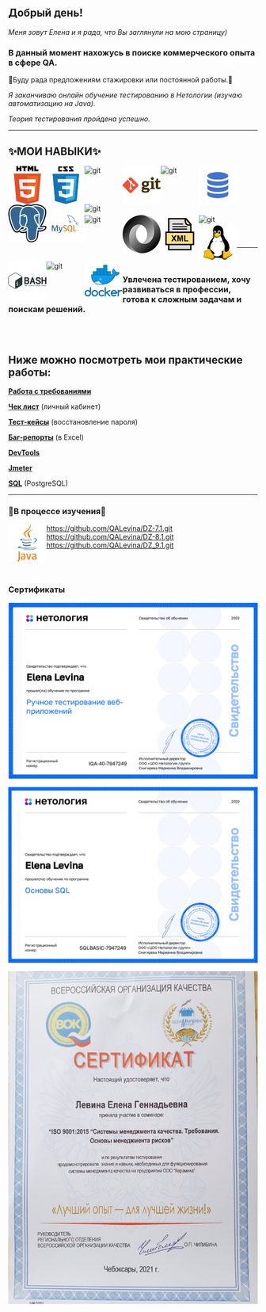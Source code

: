Добрый день! 
--------
_Меня зовут Елена и я рада, что Вы заглянули на мою страницу)_
<br />

### В данный момент  **нахожусь в поиске коммерческого опыта в сфере QA.**

👯Буду рада предложениям стажировки или постоянной работы.👯

_Я заканчиваю онлайн обучение тестированию в Нетологии (изучаю автоматизацию на Java)._ 


_Теория тестирования пройдена успешно._

***

✨МОИ НАВЫКИ✨<br />
----------

[<img align="left" alt="git" width="77px" src="https://raw.githubusercontent.com/github/explore/80688e429a7d4ef2fca1e82350fe8e3517d3494d/topics/html/html.png" />][HTML]
[<img align="left" alt="git" width="77px" src="https://raw.githubusercontent.com/github/explore/80688e429a7d4ef2fca1e82350fe8e3517d3494d/topics/css/css.png" />][CSS]
[<img align="left" alt="git" width="77px" src="https://avatars.githubusercontent.com/u/33149672?s=200&v=4" />][DevTools]
[<img align="left" alt="git" width="77px" src="https://raw.githubusercontent.com/github/explore/80688e429a7d4ef2fca1e82350fe8e3517d3494d/topics/git/git.png" />][GIT]
[<img align="left" alt="git" width="77px" src="https://cdn.icon-icons.com/icons2/2699/PNG/512/atlassian_jira_logo_icon_170511.png" />][jira]
[<img align="left" alt="git" width="77px" src="https://raw.githubusercontent.com/github/explore/80688e429a7d4ef2fca1e82350fe8e3517d3494d/topics/sql/sql.png" />][SQL]
[<img align="left" alt="git" width="77px" src="https://raw.githubusercontent.com/github/explore/80688e429a7d4ef2fca1e82350fe8e3517d3494d/topics/postgresql/postgresql.png" />][postgresql]
[<img align="left" alt="git" width="77px" src="https://raw.githubusercontent.com/github/explore/80688e429a7d4ef2fca1e82350fe8e3517d3494d/topics/mysql/mysql.png" />][MySQL]
[<img align="left" alt="git" width="77px" src="https://lh3.googleusercontent.com/-XvJzhz3pfH0/XjYG_xWkESI/AAAAAAAAJ9c/AYlgAtRknEU2W5fMcFhQoL6rmO8EBtIDQCK8BGAsYHg/s0/2020-02-01.png" />][Rest API]

<br />
<br />
<br />
<br />
<br />

[<img align="left" alt="git" width="77px" src="https://voyager.postman.com/logo/postman-logo-icon-orange.svg" />][Postman]
[<img align="left" alt="git" width="77px" src="https://raw.githubusercontent.com/github/explore/80688e429a7d4ef2fca1e82350fe8e3517d3494d/topics/json/json.png" />][JSON]
[<img align="left" alt="git" width="77px" src="https://raw.githubusercontent.com/github/explore/05a6f4c574a32b6b2f04c2e589f6c82d9df46a5d/topics/xml/xml.png" />][HML]
[<img align="left" alt="git" width="77px" src="https://jmeter.apache.org/images/jmeter_square.png" />][jmeter]
[<img align="left" alt="git" width="77px" src="https://raw.githubusercontent.com/github/explore/80688e429a7d4ef2fca1e82350fe8e3517d3494d/topics/linux/linux.png" />][LINUX]
[<img align="left" alt="git" width="77px" src="https://raw.githubusercontent.com/github/explore/80688e429a7d4ef2fca1e82350fe8e3517d3494d/topics/bash/bash.png" />][BASH]
[<img align="left" alt="git" width="77px" src="https://netbears.com/assets/img/articles/kibana-cluster-ubuntu/kibana700.png" />][Kibana]
[<img align="left" alt="git" width="77px" src="https://raw.githubusercontent.com/github/explore/80688e429a7d4ef2fca1e82350fe8e3517d3494d/topics/docker/docker.png" />][DOCKER]


[GIT]:https://git-scm.com
[BASH]:https://www.gnu.org/software/bash
[CSS]:https://www.w3schools.com/css/
[DOCKER]:https://www.docker.com/
[HTML]:https://www.w3schools.com/html/
[JAVA]:https://www.java.com/ru/
[JSON]:https://www.json.org/json-en.html
[LINUX]:https://www.linux.org/
[MySQL]:https://www.mysql.com/
[postgresql]:https://www.postgresql.org/
[SQL]:https://www.w3schools.com/sql/
[HML]:https://en.wikipedia.org/wiki/HML
[DevTools]:https://developer.chrome.com/docs/devtools/
[Kibana]:https://www.elastic.co/downloads/kibana
[Rest API]:https://docs.github.com/en/rest
[Postman]:https://www.postman.com/
[jmeter]:https://jmeter.apache.org/
[jira]:https://www.atlassian.com/software/jira


<br />
<br />
<br />


***

<br />

### Увлечена тестированием, хочу развиваться в профессии, готова к сложным задачам и поискам решений.

<br />
<br />

## Ниже можно посмотреть мои практические работы:


**[Работа с требованиями](https://docs.google.com/document/d/15pSlXUOqqNi0psEkm05gWZyWbcrrFjsX/edit?usp=sharing&ouid=109648988346956211033&rtpof=true&sd=true)**

**[Чек лист](https://docs.google.com/spreadsheets/d/1n5rcNaPFr6Ps6QJ7EC3KZb5ocDxBpMaW/edit?usp=sharing&ouid=109648988346956211033&rtpof=true&sd=true)** (личный кабинет)

**[Тест-кейсы](https://docs.google.com/spreadsheets/d/18tr13wTbGDcKcxoQ4I1JvzSpr1zjUiez/edit?usp=sharing&ouid=109648988346956211033&rtpof=true&sd=true)** (восстановление пароля)

**[Баг-репорты](https://drive.google.com/drive/folders/1bI9Raa8ad0Y6L5ixELaE-P9bkMv2vkmj?usp=sharing)** (в Excel)

**[DevTools](https://drive.google.com/drive/folders/1v0gIPCaY6Qp8p5rtas8ZDgsWs26HWYv8?usp=sharing)**

**[Jmeter](https://drive.google.com/drive/folders/1xYTAAZVNzvnLAbqxxMbqB6RALpleNIia?usp=sharing)** 

**[SQL](https://drive.google.com/drive/folders/17G88Ka7Dk5BwR5Wagno3tJ7qEfvGthrs?usp=sharing)** (PostgreSQL)

_____________


### 🌱В процессе изучения🌱


[<img align="left" alt="git" width="77px" src="https://raw.githubusercontent.com/github/explore/5b3600551e122a3277c2c5368af2ad5725ffa9a1/topics/java/java.png" />][JAVA]

https://github.com/QALevina/DZ-7.1.git <br />
https://github.com/QALevina/DZ-8.1.git <br />
https://github.com/QALevina/DZ_9.1.git <br />


<br /><br />


### <b>Сертификаты</b>

![Ручное тестирование web](https://github.com/QALevina/QALevina/blob/main/img/%D0%A0%D1%83%D1%87%D0%BD%D0%BE%D0%B5%20%D1%82%D0%B5%D1%81%D1%82%D0%B8%D1%80%D0%BE%D0%B2%D0%B0%D0%BD%D0%B8%D0%B5%20%D0%B2%D0%B5%D0%B1%20(%D1%81%D0%B2-%D0%B2%D0%BE).png)

![Основы SQL](https://github.com/QALevina/QALevina/blob/main/img/%D0%9E%D1%81%D0%BD%D0%BE%D0%B2%D1%8B%20SQL.jpg)

![Системы менеджмента качества](https://github.com/QALevina/QALevina/blob/main/img/%D0%A1%D0%B8%D1%81%D1%82%D0%B5%D0%BC%D1%8B%20%D0%BC%D0%B5%D0%BD%D0%B5%D0%B4%D0%B6%D0%BC%D0%B5%D0%BD%D1%82%D0%B0%20%D0%BA%D0%B0%D1%87%D0%B5%D1%81%D1%82%D0%B2%D0%B0.jpg)


<!--
**QALevina/QALevina** is a ✨ _special_ ✨ repository because its `README.md` (this file) appears on your GitHub profile.

Here are some ideas to get you started:

- 🔭 I’m currently working on ...
- 🌱 I’m currently learning ...
- 👯 I’m looking to collaborate on ...
- 🤔 I’m looking for help with ...
- 💬 Ask me about ...
- 📫 How to reach me: ...
- 😄 Pronouns: ...
- ⚡ Fun fact: ...
-->
